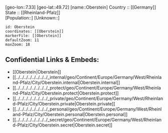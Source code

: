 ﻿---
location: [49.72,7.33] 
mapzoom: [7,12] 
mapmarker: city 
type: City
tags:
- geo/City


SpocWebEntityId: 33048
isDeleted: false
confidential: public

---
[geo-lon::7.33] 
[geo-lat::49.72] 
[name::Oberstein] 
Country :: [[Germany]]  
State :: [[Rheinland-Pfalz]]  
[Population::] 
[Unknown::] 


```leaflet
id: Oberstein
coordinates: [[Oberstein]] 
markerFile: [[Oberstein]] 
defaultZoom: 11 
maxZoom: 18
```


## Confidential Links & Embeds: 
- [[Oberstein|Oberstein]]  
- [[../../../../../../../../_internal/geo/Continent/Europe/Germany/West/Rheinland-Pfalz/City/Oberstein.internal|Oberstein.internal]] 
- [[../../../../../../../../_protect/geo/Continent/Europe/Germany/West/Rheinland-Pfalz/City/Oberstein.protect|Oberstein.protect]] 
- [[../../../../../../../../_private/geo/Continent/Europe/Germany/West/Rheinland-Pfalz/City/Oberstein.private|Oberstein.private]] 
- [[../../../../../../../../_personal/geo/Continent/Europe/Germany/West/Rheinland-Pfalz/City/Oberstein.personal|Oberstein.personal]] 
- [[../../../../../../../../_secret/geo/Continent/Europe/Germany/West/Rheinland-Pfalz/City/Oberstein.secret|Oberstein.secret]] 
